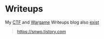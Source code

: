 # Writeups

My [CTF](https://github.com/snwox/Writeup/tree/master/CTF) and [Wargame](https://github.com/snwox/Writeup/tree/master/Wargame) Writeups
blog also [exist](https://snwo.tistory.com)
>https://snwo.tistory.com
